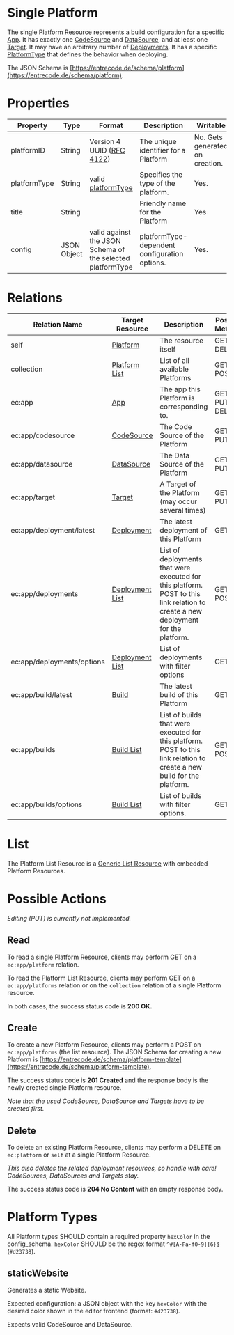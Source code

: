 # Single Platform

The single Platform Resource represents a build configuration for a specific [App](./app/). It has exactly one [CodeSource](./codesource/) and [DataSource](./datasource/), and at least one [Target](./target/). It may have an arbitrary number of [Deployments](./deployment/#list).
It has a specific [PlatformType](#platform-types) that defines the behavior when deploying.

The JSON Schema is [https://entrecode.de/schema/platform](https://entrecode.de/schema/platform).

# Properties

| Property | Type | Format | Description | Writable |
|----------|------|--------|-------------|----------|
|platformID| String | Version 4 UUID ([RFC 4122](http://tools.ietf.org/html/rfc4122))| The unique identifier for a Platform | No. Gets generated on creation. |
|platformType| String | valid [platformType](#platform-types) | Specifies the type of the platform. | Yes. |
|title|String||Friendly name for the Platform|Yes|
|config| JSON Object | valid against the JSON Schema of the selected platformType | platformType-dependent configuration options. | Yes. |

# Relations

| Relation Name | Target Resource | Description |Possible Methods |
|---------------|-----------------|-------------|-----------------|
| self          | [Platform](#)| The resource itself | GET, DELETE |
| collection    | [Platform List](#list)| List of all available Platforms | GET, POST|
| ec:app | [App](./app/) | The app this Platform is corresponding to. | GET, PUT, DELETE |
| ec:app/codesource | [CodeSource](./codesource/) | The Code Source of the Platform | GET, PUT |
| ec:app/datasource | [DataSource](./datasource/) | The Data Source of the Platform | GET, PUT |
| ec:app/target | [Target](./target/) | A Target of the Platform (may occur several times) | GET, PUT |
| ec:app/deployment/latest | [Deployment](./deployment/) | The latest deployment of this Platform | GET |
| ec:app/deployments | [Deployment List](./deployment/#list) | List of deployments that were executed for this platform. POST to this link relation to create a new deployment for the platform. | GET, POST |
| ec:app/deployments/options | [Deployment List](./deployment/#list) | List of deployments with filter options | GET |
| ec:app/build/latest | [Build](./build/) | The latest build of this Platform | GET |
| ec:app/builds | [Build List](./build/#list) | List of builds that were executed for this platform. POST to this link relation to create a new build for the platform. | GET, POST |
| ec:app/builds/options | [Build List](./build/#list) | List of builds with filter options. | GET |

# List

The Platform List Resource is a [Generic List Resource](/#generic-list-resources) with embedded Platform Resources.

# Possible Actions

*Editing (PUT) is currently not implemented.* 

## Read

To read a single Platform Resource, clients may perform GET on a `ec:app/platform` relation.

To read the Platform List Resource, clients may perform GET on a `ec:app/platforms` relation or on the `collection` relation of a single Platform resource.

In both cases, the success status code is **200 OK.**

## Create

To create a new Platform Resource, clients may perform a POST on `ec:app/platforms` (the list resource). The JSON Schema for creating a new Platform is [https://entrecode.de/schema/platform-template](https://entrecode.de/schema/platform-template). 

The success status code is **201 Created** and the response body is the newly created single Platform resource.

*Note that the used CodeSource, DataSource and Targets have to be created first.*

## Delete

To delete an existing Platform Resource, clients may perform a DELETE on `ec:platform` or `self` at a single Platform Resource.

*This also deletes the related deployment resources, so handle with care! CodeSources, DataSources and Targets stay.*

The success status code is **204 No Content** with an empty response body.

# Platform Types
All Platform types SHOULD contain a required property `hexColor` in the config_schema. `hexColor` SHOULD be the regex format `^#[A-Fa-f0-9]{6}$` (`#d23738`).

## staticWebsite

Generates a static Website.

Expected configuration: a JSON object with the key `hexColor` with the desired color shown in the editor frontend (format: `#d23738`).

Expects valid CodeSource and DataSource.
